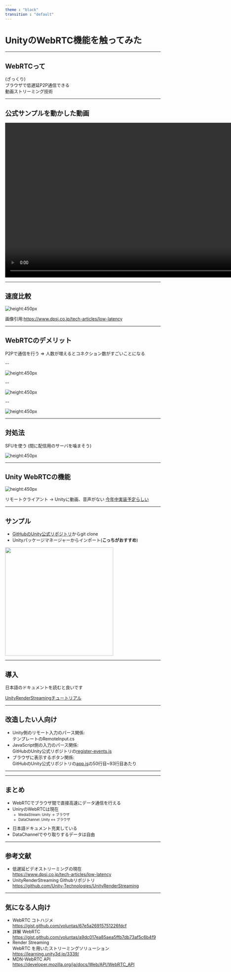 ```yaml
---
theme : "black"
transition : "default"
---
```


<style>
grid-container {
    height: 100%;
    display: grid !important;
    grid-template:
        "header header  header header" 100px
        " ...    lead    lead   ...  " 150px
        " ...    main    main   ...  " 1fr
        " ...    footer footer  ...  " 50px
        / 50px     1fr    1fr   50px;
}

/* hタグはデフォルトで見出し */
[data-markdown] > h1, [data-markdown] h2,
[data-markdown] > h3, [data-markdown] > h4,
[data-markdown] > h5 {
    grid-area: header;
}
/* pタグはデフォルトでリード文 */
[data-markdown] > p {
    grid-area: lead;
}
/* ulタグはデフォルトでメイン */
[data-markdown] > ul {
    grid-area: main;
}
lead { grid-area: lead; }
main { grid-area: main; }
left {
    grid-area: 3 / 2;
    font-size: 0.8em !important;
}
right {
    grid-area: 3 / 3;
    font-size: 0.8em !important;
}
footer {
    text-align: left;
    font-size: 0.5em !important;
    grid-area: footer;
}
full { grid-area: 2/1/ 4/5; }

li ul {
    font-size: 0.8em !important;
    margin-bottom: 10px !important;
}

/* h5, h6は画像などの見出し用に */
reveal h5 { font-size: 0.6em; }
reveal h6 {
    padding-left: 2em;
    padding-right: 2em;
    font-weight: bolder;
    text-align: left;
    font-size: 0.6em;
}
</style>

<style type="text/css">
  .reveal h1,
  .reveal h2,
  .reveal h3,
  .reveal h4,
  .reveal h5,
  .reveal h6 {
    text-transform: none;
  }
</style>

# UnityのWebRTC機能を触ってみた

---

## WebRTCって

(ざっくり)  
ブラウザで低遅延P2P通信できる  
動画ストリーミング技術

---

## 公式サンプルを動かした動画

<video autoplay loop controls height="500"><source src="./image_for_webrtc/webrtcサンプル.mp4"></video>

---

## 速度比較

![height:450px](https://www.dpsj.co.jp/wp-content/uploads/dpsj/img-page-low-latency-figure.png)

画像引用:<https://www.dpsj.co.jp/tech-articles/low-latency>

---

## WebRTCのデメリット

P2Pで通信を行う
=> 人数が増えるとコネクション数がすごいことになる

--

![height:450px](./image_for_webrtc/WebRTCPeerConection.drawio.svg)

--

![height:450px](./image_for_webrtc/WebRTCPeerConection2.drawio.svg)

--

![height:450px](./image_for_webrtc/WebRTCPeerConection3.drawio.svg)

---

## 対処法

SFUを使う
(間に配信用のサーバを噛まそう)

![height:450px](./image_for_webrtc/WebRTCSFU.drawio.svg)

---

## Unity WebRTCの機能

![height:450px](./image_for_webrtc/UnityWebRTC機能概略.drawio.svg)

リモートクライアント -> Unityに動画、音声がない
[今年中実装予定らしい](https://forum.unity.com/threads/unity-render-streaming-introduction-faq.742481/page-8#post-6074178)

---

## サンプル

* [GitHubのUnity公式リポジトリ](https://github.com/Unity-Technologies/UnityRenderStreaming)からgit clone  
* Unityパッケージマネージャーからインポート(**こっちがおすすめ**)

<img src="./image_for_webrtc/PackageManager.png" height="350">

---

## 導入

日本語のドキュメントを読むと良いです  

[UnityRenderStreamingチュートリアル](https://github.com/Unity-Technologies/UnityRenderStreaming/blob/develop/com.unity.renderstreaming/Documentation~/jp/tutorial.md)

---

## 改造したい人向け

* Unity側のリモート入力のパース関係:  
  テンプレートのRemoteInput.cs  
* JavaScript側の入力のパース関係:  
  GitHubのUnity公式リポジトリの[register-events.js](https://github.com/Unity-Technologies/UnityRenderStreaming/blob/ef41b83d0334a055c7158038b948fa04d887ee19/WebApp/public/scripts/register-events.js)  
* ブラウザに表示するボタン関係:  
  GitHubのUnity公式リポジトリの[app.js](https://github.com/Unity-Technologies/UnityRenderStreaming/blob/release/2.0.2/WebApp/public/scripts/app.js)の50行目~93行目あたり

---

<!-- todo:<https://github.com/Unity-Technologies/UnityRenderStreaming/tree/develop/WebApp>これ読んで、改造する -->
<!-- WebXRでデバイスの角度とか取ってリモートレンダリングっぽさをもっと出したい httpsが面倒だけど
https://codelabs.developers.google.com/codelabs/ar-with-webxr-ja/#3 -->

---

## まとめ

* WebRTCでブラウザ間で直接高速にデータ通信を行える
* UniryのWebRTCは現在
  * MediaStream: Unity -> ブラウザ
  * DataChannel: Unity <-> ブラウザ
* 日本語ドキュメント充実している
* DataChannelでやり取りするデータは自由

---

## 参考文献

* 低遅延ビデオストリーミングの現在  
  <https://www.dpsj.co.jp/tech-articles/low-latency>
* UnityRenderStreaming Githubリポジトリ  
  <https://github.com/Unity-Technologies/UnityRenderStreaming>

---

## 気になる人向け

* WebRTC コトハジメ  
  <https://gist.github.com/voluntas/67e5a26915751226fdcf>
* 詳解 WebRTC  
  <https://gist.github.com/voluntas/a9dc017ea85aea5ffb7db73af5c6b4f9>
* Render Streaming  
  WebRTC を用いたストリーミングソリューション  
  <https://learning.unity3d.jp/3339/>
* MDN-WebRTC API  
  <https://developer.mozilla.org/ja/docs/Web/API/WebRTC_API>
